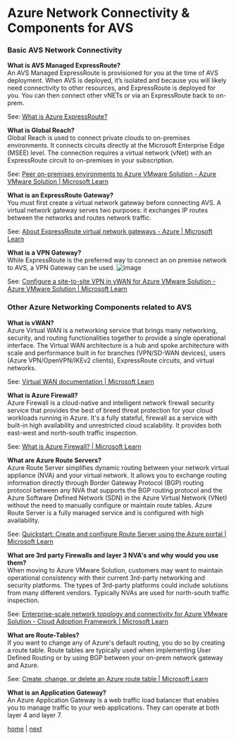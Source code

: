 # Azure Network Connectivity & Components for AVS

### Basic AVS Network Connectivity 

**What is AVS Managed ExpressRoute?**  
An AVS Managed ExpressRoute is provisioned for you at the time of AVS deployment. When AVS is deployed, it’s isolated and because you will likely need connectivity to other resources, and ExpressRoute is deployed for you. You can then connect other vNETs or via an ExpressRoute back to on-prem.

See: [What is Azure ExpressRoute?](https://learn.microsoft.com/en-us/azure/expressroute/expressroute-introduction)

**What is Global Reach?**  
Global Reach is used to connect private clouds to on-premises environments. It connects circuits directly at the Microsoft Enterprise Edge (MSEE) level. The connection requires a virtual network (vNet) with an ExpressRoute circuit to on-premises in your subscription. 

See: [Peer on-premises environments to Azure VMware Solution - Azure VMware Solution | Microsoft Learn](https://learn.microsoft.com/en-us/azure/azure-vmware/tutorial-expressroute-global-reach-private-cloud)

**What is an ExpressRoute Gateway?**  
You must first create a virtual network gateway before connecting AVS. A virtual network gateway serves two purposes: it exchanges IP routes between the networks and routes network traffic.  

See: [About ExpressRoute virtual network gateways - Azure | Microsoft Learn](https://learn.microsoft.com/en-us/azure/expressroute/expressroute-about-virtual-network-gateways)

**What is a VPN Gateway?**  
While ExpressRoute is the preferred way to connect an on premise network to AVS, a VPN Gateway can be used.
![image](https://user-images.githubusercontent.com/101416142/217544535-c22e6f97-d865-4c9a-bf66-53a8c1108db5.png)  

See: [Configure a site-to-site VPN in vWAN for Azure VMware Solution - Azure VMware Solution | Microsoft Learn](https://learn.microsoft.com/en-us/azure/azure-vmware/configure-site-to-site-vpn-gateway)

### Other Azure Networking Components related to AVS

**What is vWAN?**  
Azure Virtual WAN is a networking service that brings many networking, security, and routing functionalities together to provide a single operational interface. The Virtual WAN architecture is a hub and spoke architecture with scale and performance built in for branches (VPN/SD-WAN devices), users (Azure VPN/OpenVPN/IKEv2 clients), ExpressRoute circuits, and virtual networks.

See: [Virtual WAN documentation | Microsoft Learn](https://learn.microsoft.com/en-us/azure/virtual-wan/)

**What is Azure Firewall?**  
Azure Firewall is a cloud-native and intelligent network firewall security service that provides the best of breed threat protection for your cloud workloads running in Azure. It's a fully stateful, firewall as a service with built-in high availability and unrestricted cloud scalability. It provides both east-west and north-south traffic inspection.  

See: [What is Azure Firewall? | Microsoft Learn](https://learn.microsoft.com/en-us/azure/firewall/overview)

**What are Azure Route Servers?**  
Azure Route Server simplifies dynamic routing between your network virtual appliance (NVA) and your virtual network. It allows you to exchange routing information directly through Border Gateway Protocol (BGP) routing protocol between any NVA that supports the BGP routing protocol and the Azure Software Defined Network (SDN) in the Azure Virtual Network (VNet) without the need to manually configure or maintain route tables. Azure Route Server is a fully managed service and is configured with high availability.  

See: [Quickstart: Create and configure Route Server using the Azure portal | Microsoft Learn](https://learn.microsoft.com/en-us/azure/route-server/quickstart-configure-route-server-portal)

**What are 3rd party Firewalls and layer 3 NVA's and why would you use them?**  
When moving to Azure VMware Solution, customers may want to maintain operational consistency with their current 3rd-party networking and security platforms. The types of 3rd-party platforms could include solutions from many different vendors.
Typically NVAs are used for north-south traffic inspection.  

See: [Enterprise-scale network topology and connectivity for Azure VMware Solution - Cloud Adoption Framework | Microsoft Learn](https://learn.microsoft.com/en-us/azure/cloud-adoption-framework/scenarios/azure-vmware/eslz-network-topology-connectivity)

**What are Route-Tables?**  
If you want to change any of Azure's default routing, you do so by creating a route table. Route tables are typically used when implementing User Defined Routing or by using BGP between your on-prem network gateway and Azure.  

See: [Create, change, or delete an Azure route table | Microsoft Learn](https://learn.microsoft.com/en-us/azure/virtual-network/manage-route-table)

**What is an Application Gateway?**  
An Azure Application Gateway is a web traffic load balancer that enables you to manage traffic to your web applications. They can operate at both layer 4 and layer 7.  

 [home](./readme.md) | [next](https://github.com/jasonamedina/FTALive-Sessions/blob/main/content/avs/Traffic%20Inspection%20Requirements.md)
